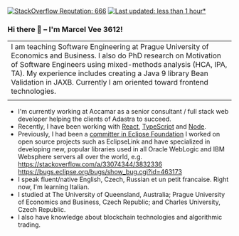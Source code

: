 [![StackOverflow Reputation: 666](https://img.shields.io/badge/StackOverflow-666-F27F33?logo=stackoverflow)](https://stackoverflow.com/users/3832336/marcelv3612) [![Last updated: less than 1 hour*](https://img.shields.io/badge/last%20updated-less%20than%201%20hour*-green)](https://github.com/marcelv3612/marcelv3612/actions)

### Hi there 👋 –  I'm Marcel Vee 3612!

|  |
| --- 
| I am teaching Software Engineering at Prague University of Economics and Business. I also do PhD research on Motivation of Software Engineers using mixed-methods analysis (HCA, IPA, TA). My experience includes creating a Java 9 library Bean Validation in JAXB. Currently I am oriented toward frontend technologies.
|  |

- I'm currently working at Accamar as a senior consultant / full stack web developer helping the clients of Adastra to succeed.
- Recently, I have been working with [React](https://reactjs.org/), [TypeScript](https://www.typescriptlang.org/) and [Node](https://nodejs.org/).
- Previously, I had been a [committer in Eclipse Foundation](https://projects.eclipse.org/content/marcel-valovy-committer-eclipselink-project) I worked on open source projects such as EclipseLink and have specialized in developing new, popular libraries used in all Oracle WebLogic and IBM Websphere servers all over the world, e.g. https://stackoverflow.com/a/33074344/3832336 https://bugs.eclipse.org/bugs/show_bug.cgi?id=463173 
- I speak fluent/native English, Czech, Russian et un petit francaise. Right now, I'm learning Italian.
- I studied at The University of Queensland, Australia; Prague University of Economics and Business, Czech Republic; and Charles University, Czech Republic.
- I also have knowledge about blockchain technologies and algorithmic trading.

<!--
**marcelv3612/marcelv3612** is a ✨ _special_ ✨ repository because its `README.md` (this file) appears on your GitHub profile.

Here are some ideas to get you started:

- Recently, I have been working with [React](https://reactjs.org/), [TypeScript](https://www.typescriptlang.org/) and [Node](https://nodejs.org/). You can [read more about my full experience here](https://github.com/rmariuzzo/rmariuzzo/blob/master/EXPERIENCE.md).

- 🔭 I’m currently working on ...
- 🌱 I’m currently learning ...
- 👯 I’m looking to collaborate on ...
- 🤔 I’m looking for help with ...
- 💬 Ask me about ...
- 📫 How to reach me: ...
- 😄 Pronouns: ...
- ⚡ Fun fact: ...
-->
